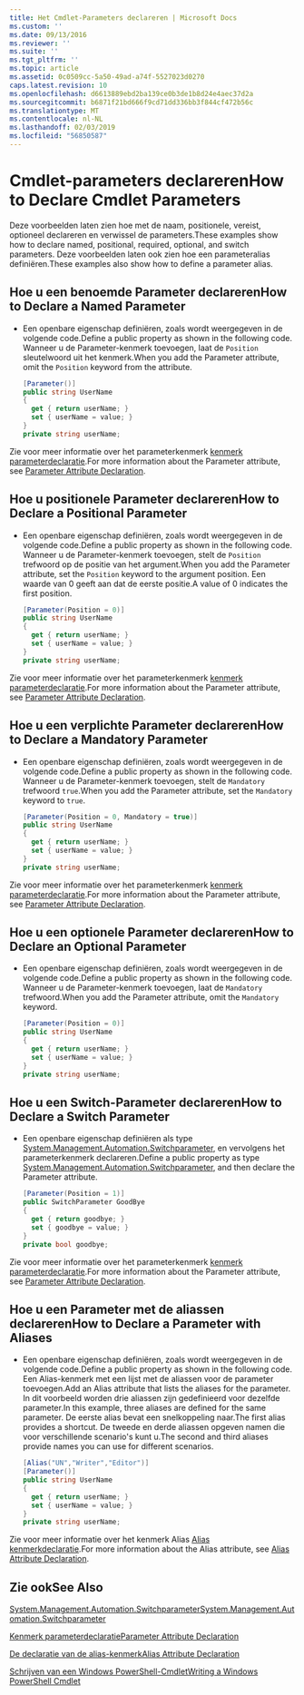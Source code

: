 ```yaml
---
title: Het Cmdlet-Parameters declareren | Microsoft Docs
ms.custom: ''
ms.date: 09/13/2016
ms.reviewer: ''
ms.suite: ''
ms.tgt_pltfrm: ''
ms.topic: article
ms.assetid: 0c0509cc-5a50-49ad-a74f-5527023d0270
caps.latest.revision: 10
ms.openlocfilehash: d6613889ebd2ba139ce0b3de1b8d24e4aec37d2a
ms.sourcegitcommit: b6871f21bd666f9cd71dd336bb3f844cf472b56c
ms.translationtype: MT
ms.contentlocale: nl-NL
ms.lasthandoff: 02/03/2019
ms.locfileid: "56850587"
---
```

# <a name="how-to-declare-cmdlet-parameters"></a><span data-ttu-id="69c10-102">Cmdlet-parameters declareren</span><span class="sxs-lookup"><span data-stu-id="69c10-102">How to Declare Cmdlet Parameters</span></span>

<span data-ttu-id="69c10-103">Deze voorbeelden laten zien hoe met de naam, positionele, vereist, optioneel declareren en verwissel de parameters.</span><span class="sxs-lookup"><span data-stu-id="69c10-103">These examples show how to declare named, positional, required, optional, and switch parameters.</span></span> <span data-ttu-id="69c10-104">Deze voorbeelden laten ook zien hoe een parameteralias definiëren.</span><span class="sxs-lookup"><span data-stu-id="69c10-104">These examples also show how to define a parameter alias.</span></span>

## <a name="how-to-declare-a-named-parameter"></a><span data-ttu-id="69c10-105">Hoe u een benoemde Parameter declareren</span><span class="sxs-lookup"><span data-stu-id="69c10-105">How to Declare a Named Parameter</span></span>

- <span data-ttu-id="69c10-106">Een openbare eigenschap definiëren, zoals wordt weergegeven in de volgende code.</span><span class="sxs-lookup"><span data-stu-id="69c10-106">Define a public property as shown in the following code.</span></span> <span data-ttu-id="69c10-107">Wanneer u de Parameter-kenmerk toevoegen, laat de `Position` sleutelwoord uit het kenmerk.</span><span class="sxs-lookup"><span data-stu-id="69c10-107">When you add the Parameter attribute, omit the `Position` keyword from the attribute.</span></span>

    ```csharp
    [Parameter()]
    public string UserName
    {
      get { return userName; }
      set { userName = value; }
    }
    private string userName;
    ```

<span data-ttu-id="69c10-108">Zie voor meer informatie over het parameterkenmerk [kenmerk parameterdeclaratie](./parameter-attribute-declaration.md).</span><span class="sxs-lookup"><span data-stu-id="69c10-108">For more information about the Parameter attribute, see [Parameter Attribute Declaration](./parameter-attribute-declaration.md).</span></span>

## <a name="how-to-declare-a-positional-parameter"></a><span data-ttu-id="69c10-109">Hoe u positionele Parameter declareren</span><span class="sxs-lookup"><span data-stu-id="69c10-109">How to Declare a Positional Parameter</span></span>

- <span data-ttu-id="69c10-110">Een openbare eigenschap definiëren, zoals wordt weergegeven in de volgende code.</span><span class="sxs-lookup"><span data-stu-id="69c10-110">Define a public property as shown in the following code.</span></span> <span data-ttu-id="69c10-111">Wanneer u de Parameter-kenmerk toevoegen, stelt de `Position` trefwoord op de positie van het argument.</span><span class="sxs-lookup"><span data-stu-id="69c10-111">When you add the Parameter attribute, set the `Position` keyword to the argument position.</span></span> <span data-ttu-id="69c10-112">Een waarde van 0 geeft aan dat de eerste positie.</span><span class="sxs-lookup"><span data-stu-id="69c10-112">A value of 0 indicates the first position.</span></span>

    ```csharp
    [Parameter(Position = 0)]
    public string UserName
    {
      get { return userName; }
      set { userName = value; }
    }
    private string userName;
    ```

<span data-ttu-id="69c10-113">Zie voor meer informatie over het parameterkenmerk [kenmerk parameterdeclaratie](./parameter-attribute-declaration.md).</span><span class="sxs-lookup"><span data-stu-id="69c10-113">For more information about the Parameter attribute, see [Parameter Attribute Declaration](./parameter-attribute-declaration.md).</span></span>

## <a name="how-to-declare-a-mandatory-parameter"></a><span data-ttu-id="69c10-114">Hoe u een verplichte Parameter declareren</span><span class="sxs-lookup"><span data-stu-id="69c10-114">How to Declare a Mandatory Parameter</span></span>

- <span data-ttu-id="69c10-115">Een openbare eigenschap definiëren, zoals wordt weergegeven in de volgende code.</span><span class="sxs-lookup"><span data-stu-id="69c10-115">Define a public property as shown in the following code.</span></span> <span data-ttu-id="69c10-116">Wanneer u de Parameter-kenmerk toevoegen, stelt de `Mandatory` trefwoord `true`.</span><span class="sxs-lookup"><span data-stu-id="69c10-116">When you add the Parameter attribute, set the `Mandatory` keyword to `true`.</span></span>

    ```csharp
    [Parameter(Position = 0, Mandatory = true)]
    public string UserName
    {
      get { return userName; }
      set { userName = value; }
    }
    private string userName;
    ```

<span data-ttu-id="69c10-117">Zie voor meer informatie over het parameterkenmerk [kenmerk parameterdeclaratie](./parameter-attribute-declaration.md).</span><span class="sxs-lookup"><span data-stu-id="69c10-117">For more information about the Parameter attribute, see [Parameter Attribute Declaration](./parameter-attribute-declaration.md).</span></span>

## <a name="how-to-declare-an-optional-parameter"></a><span data-ttu-id="69c10-118">Hoe u een optionele Parameter declareren</span><span class="sxs-lookup"><span data-stu-id="69c10-118">How to Declare an Optional Parameter</span></span>

- <span data-ttu-id="69c10-119">Een openbare eigenschap definiëren, zoals wordt weergegeven in de volgende code.</span><span class="sxs-lookup"><span data-stu-id="69c10-119">Define a public property as shown in the following code.</span></span> <span data-ttu-id="69c10-120">Wanneer u de Parameter-kenmerk toevoegen, laat de `Mandatory` trefwoord.</span><span class="sxs-lookup"><span data-stu-id="69c10-120">When you add the Parameter attribute, omit the `Mandatory` keyword.</span></span>

    ```csharp
    [Parameter(Position = 0)]
    public string UserName
    {
      get { return userName; }
      set { userName = value; }
    }
    private string userName;
    ```

## <a name="how-to-declare-a-switch-parameter"></a><span data-ttu-id="69c10-121">Hoe u een Switch-Parameter declareren</span><span class="sxs-lookup"><span data-stu-id="69c10-121">How to Declare a Switch Parameter</span></span>

- <span data-ttu-id="69c10-122">Een openbare eigenschap definiëren als type [System.Management.Automation.Switchparameter](/dotnet/api/System.Management.Automation.SwitchParameter), en vervolgens het parameterkenmerk declareren.</span><span class="sxs-lookup"><span data-stu-id="69c10-122">Define a public property as type [System.Management.Automation.Switchparameter](/dotnet/api/System.Management.Automation.SwitchParameter), and then declare the Parameter attribute.</span></span>

    ```csharp
    [Parameter(Position = 1)]
    public SwitchParameter GoodBye
    {
      get { return goodbye; }
      set { goodbye = value; }
    }
    private bool goodbye;
    ```

<span data-ttu-id="69c10-123">Zie voor meer informatie over het parameterkenmerk [kenmerk parameterdeclaratie](./parameter-attribute-declaration.md).</span><span class="sxs-lookup"><span data-stu-id="69c10-123">For more information about the Parameter attribute, see [Parameter Attribute Declaration](./parameter-attribute-declaration.md).</span></span>

## <a name="how-to-declare-a-parameter-with-aliases"></a><span data-ttu-id="69c10-124">Hoe u een Parameter met de aliassen declareren</span><span class="sxs-lookup"><span data-stu-id="69c10-124">How to Declare a Parameter with Aliases</span></span>

- <span data-ttu-id="69c10-125">Een openbare eigenschap definiëren, zoals wordt weergegeven in de volgende code.</span><span class="sxs-lookup"><span data-stu-id="69c10-125">Define a public property as shown in the following code.</span></span> <span data-ttu-id="69c10-126">Een Alias-kenmerk met een lijst met de aliassen voor de parameter toevoegen.</span><span class="sxs-lookup"><span data-stu-id="69c10-126">Add an Alias attribute that lists the aliases for the parameter.</span></span> <span data-ttu-id="69c10-127">In dit voorbeeld worden drie aliassen zijn gedefinieerd voor dezelfde parameter.</span><span class="sxs-lookup"><span data-stu-id="69c10-127">In this example, three aliases are defined for the same parameter.</span></span> <span data-ttu-id="69c10-128">De eerste alias bevat een snelkoppeling naar.</span><span class="sxs-lookup"><span data-stu-id="69c10-128">The first alias provides a shortcut.</span></span> <span data-ttu-id="69c10-129">De tweede en derde aliassen opgeven namen die voor verschillende scenario's kunt u.</span><span class="sxs-lookup"><span data-stu-id="69c10-129">The second and third aliases provide names you can use for different scenarios.</span></span>

    ```csharp
    [Alias("UN","Writer","Editor")]
    [Parameter()]
    public string UserName
    {
      get { return userName; }
      set { userName = value; }
    }
    private string userName;
    ```

<span data-ttu-id="69c10-130">Zie voor meer informatie over het kenmerk Alias [Alias kenmerkdeclaratie](./alias-attribute-declaration.md).</span><span class="sxs-lookup"><span data-stu-id="69c10-130">For more information about the Alias attribute, see [Alias Attribute Declaration](./alias-attribute-declaration.md).</span></span>

## <a name="see-also"></a><span data-ttu-id="69c10-131">Zie ook</span><span class="sxs-lookup"><span data-stu-id="69c10-131">See Also</span></span>

[<span data-ttu-id="69c10-132">System.Management.Automation.Switchparameter</span><span class="sxs-lookup"><span data-stu-id="69c10-132">System.Management.Automation.Switchparameter</span></span>](/dotnet/api/System.Management.Automation.SwitchParameter)

[<span data-ttu-id="69c10-133">Kenmerk parameterdeclaratie</span><span class="sxs-lookup"><span data-stu-id="69c10-133">Parameter Attribute Declaration</span></span>](./parameter-attribute-declaration.md)

[<span data-ttu-id="69c10-134">De declaratie van de alias-kenmerk</span><span class="sxs-lookup"><span data-stu-id="69c10-134">Alias Attribute Declaration</span></span>](./alias-attribute-declaration.md)

[<span data-ttu-id="69c10-135">Schrijven van een Windows PowerShell-Cmdlet</span><span class="sxs-lookup"><span data-stu-id="69c10-135">Writing a Windows PowerShell Cmdlet</span></span>](./writing-a-windows-powershell-cmdlet.md)
